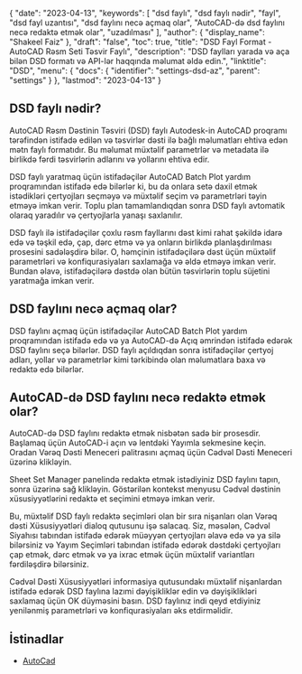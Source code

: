 {
  "date": "2023-04-13",
  "keywords": [
"dsd faylı",
"dsd faylı nədir",
"fayl",
"dsd fayl uzantısı",
"dsd faylını necə açmaq olar",
"AutoCAD-də dsd faylını necə redaktə etmək olar",
"uzadılması"
],
  "author": {
    "display_name": "Shakeel Faiz"
},
  "draft": "false",
  "toc": true,
  "title": "DSD Fayl Format - AutoCAD Rəsm Seti Təsvir Faylı",
  "description": "DSD faylları yarada və aça bilən DSD formatı və API-lər haqqında məlumat əldə edin.",
  "linktitle": "DSD",
  "menu": {
    "docs": {
      "identifier": "settings-dsd-az",
      "parent": "settings"
}
},
  "lastmod": "2023-04-13"
}

## DSD faylı nədir?
AutoCAD Rəsm Dəstinin Təsviri (DSD) faylı Autodesk-in AutoCAD proqramı tərəfindən istifadə edilən və təsvirlər dəsti ilə bağlı məlumatları ehtiva edən mətn faylı formatıdır. Bu məlumat müxtəlif parametrlər və metadata ilə birlikdə fərdi təsvirlərin adlarını və yollarını ehtiva edir.

DSD faylı yaratmaq üçün istifadəçilər AutoCAD Batch Plot yardım proqramından istifadə edə bilərlər ki, bu da onlara setə daxil etmək istədikləri çertyojları seçməyə və müxtəlif seçim və parametrləri təyin etməyə imkan verir. Toplu plan tamamlandıqdan sonra DSD faylı avtomatik olaraq yaradılır və çertyojlarla yanaşı saxlanılır.

DSD faylı ilə istifadəçilər çoxlu rəsm fayllarını dəst kimi rahat şəkildə idarə edə və təşkil edə, çap, dərc etmə və ya onların birlikdə planlaşdırılması prosesini sadələşdirə bilər. O, həmçinin istifadəçilərə dəst üçün müxtəlif parametrləri və konfiqurasiyaları saxlamağa və əldə etməyə imkan verir. Bundan əlavə, istifadəçilərə dəstdə olan bütün təsvirlərin toplu süjetini yaratmağa imkan verir.

## DSD faylını necə açmaq olar?
DSD faylını açmaq üçün istifadəçilər AutoCAD Batch Plot yardım proqramından istifadə edə və ya AutoCAD-də Açıq əmrindən istifadə edərək DSD faylını seçə bilərlər. DSD faylı açıldıqdan sonra istifadəçilər çertyoj adları, yollar və parametrlər kimi tərkibində olan məlumatlara baxa və redaktə edə bilərlər.

## AutoCAD-də DSD faylını necə redaktə etmək olar?
AutoCAD-də DSD faylını redaktə etmək nisbətən sadə bir prosesdir. Başlamaq üçün AutoCAD-i açın və lentdəki Yayımla sekmesine keçin. Oradan Vərəq Dəsti Meneceri palitrasını açmaq üçün Cədvəl Dəsti Meneceri üzərinə klikləyin.

Sheet Set Manager panelində redaktə etmək istədiyiniz DSD faylını tapın, sonra üzərinə sağ klikləyin. Göstərilən kontekst menyusu Cədvəl dəstinin xüsusiyyətlərini redaktə et seçimini etməyə imkan verir.

Bu, müxtəlif DSD faylı redaktə seçimləri olan bir sıra nişanları olan Vərəq dəsti Xüsusiyyətləri dialoq qutusunu işə salacaq. Siz, məsələn, Cədvəl Siyahısı tabından istifadə edərək müəyyən çertyojları əlavə edə və ya silə bilərsiniz və Yayım Seçimləri tabından istifadə edərək dəstdəki çertyojları çap etmək, dərc etmək və ya ixrac etmək üçün müxtəlif variantları fərdiləşdirə bilərsiniz.

Cədvəl Dəsti Xüsusiyyətləri informasiya qutusundakı müxtəlif nişanlardan istifadə edərək DSD faylına lazımi dəyişikliklər edin və dəyişiklikləri saxlamaq üçün OK düyməsini basın. DSD faylınız indi qeyd etdiyiniz yenilənmiş parametrləri və konfiqurasiyaları əks etdirməlidir.

## İstinadlar
* [AutoCad](https://en.wikipedia.org/wiki/AutoCAD)


